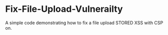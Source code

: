 # Fix-File-Upload-Vulnerailty
A simple code demonstrating how to fix a file upload STORED XSS with CSP on.
